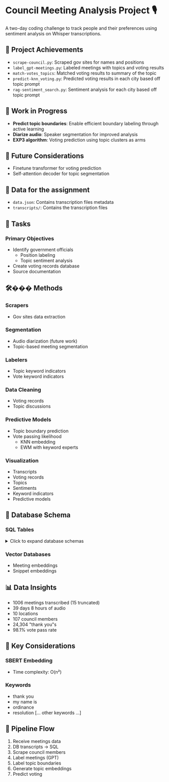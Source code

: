 # Council Meeting Analysis Project 🎙️

A two-day coding challenge to track people and their preferences using sentiment analysis on Whisper transcriptions.

## 🎯 Project Achievements
- `scrape-council.py`: Scraped gov sites for names and positions
- `label_gpt-meetings.py`: Labeled meetings with topics and voting results
- `match-votes_topics`: Matched voting results to summary of the topic
- `predict-knn_voting.py`: Predicted voting results in each city based off topic prompt
- `rag-sentiment_search.py`: Sentiment analysis for each city based off topic prompt

## 🚧 Work in Progress
- **Predict topic boundaries**: Enable efficient boundary labeling through active learning
- **Diarize audio**: Speaker segmentation for improved analysis
- **EXP3 algorithm**: Voting prediction using topic clusters as arms

## 🔮 Future Considerations
- Finetune transformer for voting prediction
- Self-attention decoder for topic segmentation

## 📁 Data for the assignment
- `data.json`: Contains transcription files metadata
- `transcripts/`: Contains the transcription files

## 🎯 Tasks
### Primary Objectives
- Identify government officials
  - Position labeling
  - Topic sentiment analysis
- Create voting records database
- Source documentation

## 🛠��� Methods

### Scrapers
- Gov sites data extraction

### Segmentation
- Audio diarization (future work)
- Topic-based meeting segmentation

### Labelers
- Topic keyword indicators
- Vote keyword indicators

### Data Cleaning
- Voting records
- Topic discussions

### Predictive Models
- Topic boundary prediction
- Vote passing likelihood
  - KNN embedding
  - EWM with keyword experts

### Visualization
- Transcripts
- Voting records
- Topics
- Sentiments
- Keyword indicators
- Predictive models

## 💾 Database Schema

### SQL Tables
<details>
<summary>Click to expand database schemas</summary>

#### Core Tables
- **meetings**
  - meeting_id
  - source
  - location_name
  - location_state
  - base_url
  - date
  - title
  - transcript
  - truncated (BOOL)
  - length_seconds

- **meeting_analysis**
  - meeting_id (PK, FK -> meetings)
  - analysis_json

- **topics**
  - id (PK)
  - meeting_id (FK -> meeting_analysis)
  - name
  - speakers (JSON array)
  - indicators (JSON array)

#### Voting Related
- **votes**
  - id (PK)
  - meeting_id (FK -> meeting_analysis)
  - name
  - did_pass
  - votes_for
  - votes_against
  - votes_abstain

- **voting_details**
  - id (PK)
  - vote_id (FK -> votes)
  - voter
  - vote ('for', 'against', 'abstain')

- **vote_indicators**
  - id (PK)
  - indicator (unique)
  - frequency
  - weight
  - source_meetings (JSON array)

#### Members and Labels
- **council_members**
  - id (PK)
  - location_name
  - location_state
  - member_name
  - position
  - UNIQUE(location_name, location_state, member_name)

- **topic_boundary_labels**
  - meeting_id (PK, FK -> meetings)
  - char_index (PK)
  - label
  - context
  - PRIMARY KEY (meeting_id, char_index)

#### Error Tracking
- **processing_errors**
  - meeting_id (PK, FK -> meetings)
  - gpt_response
  - error_message
  - timestamp
</details>

### Vector Databases
- Meeting embeddings
- Snippet embeddings

## 📊 Data Insights
- 1006 meetings transcribed (15 truncated)
- 39 days 8 hours of audio
- 10 locations
- 107 council members
- 24,304 "thank you"s
- 98.1% vote pass rate

## 🔑 Key Considerations
### SBERT Embedding
- Time complexity: O(n²)

### Keywords
- thank you
- my name is
- ordinance
- resolution
[... other keywords ...]

## 🔄 Pipeline Flow
1. Receive meetings data
2. DB transcripts → SQL
3. Scrape council members
4. Label meetings (GPT)
5. Label topic boundaries
6. Generate topic embeddings
7. Predict voting
